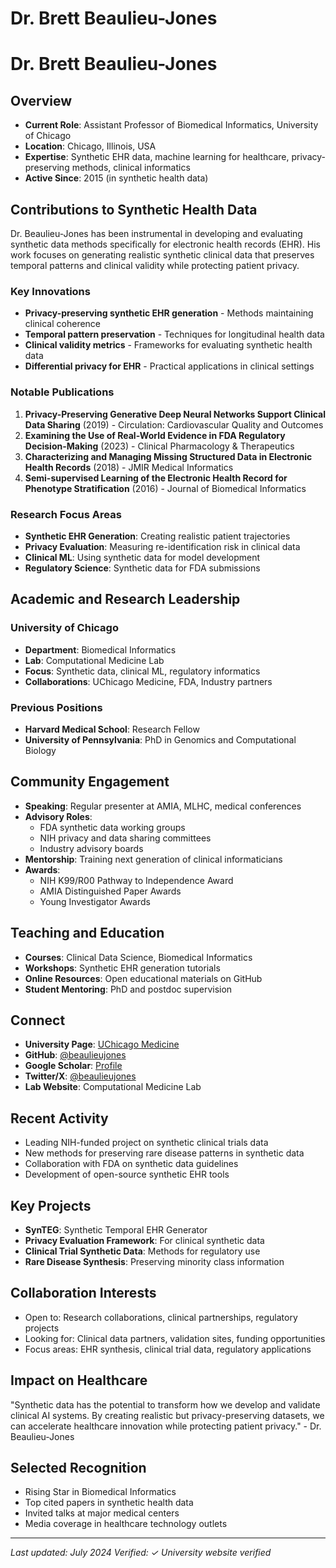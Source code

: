 # Dr. Brett Beaulieu-Jones

# Dr. Brett Beaulieu-Jones

## Overview
- **Current Role**: Assistant Professor of Biomedical Informatics, University of Chicago
- **Location**: Chicago, Illinois, USA
- **Expertise**: Synthetic EHR data, machine learning for healthcare, privacy-preserving methods, clinical informatics
- **Active Since**: 2015 (in synthetic health data)

## Contributions to Synthetic Health Data

Dr. Beaulieu-Jones has been instrumental in developing and evaluating synthetic data methods specifically for electronic health records (EHR). His work focuses on generating realistic synthetic clinical data that preserves temporal patterns and clinical validity while protecting patient privacy.

### Key Innovations
- **Privacy-preserving synthetic EHR generation** - Methods maintaining clinical coherence
- **Temporal pattern preservation** - Techniques for longitudinal health data
- **Clinical validity metrics** - Frameworks for evaluating synthetic health data
- **Differential privacy for EHR** - Practical applications in clinical settings

### Notable Publications
1. **Privacy-Preserving Generative Deep Neural Networks Support Clinical Data Sharing** (2019) - Circulation: Cardiovascular Quality and Outcomes
2. **Examining the Use of Real-World Evidence in FDA Regulatory Decision-Making** (2023) - Clinical Pharmacology & Therapeutics
3. **Characterizing and Managing Missing Structured Data in Electronic Health Records** (2018) - JMIR Medical Informatics
4. **Semi-supervised Learning of the Electronic Health Record for Phenotype Stratification** (2016) - Journal of Biomedical Informatics

### Research Focus Areas
- **Synthetic EHR Generation**: Creating realistic patient trajectories
- **Privacy Evaluation**: Measuring re-identification risk in clinical data
- **Clinical ML**: Using synthetic data for model development
- **Regulatory Science**: Synthetic data for FDA submissions

## Academic and Research Leadership

### University of Chicago
- **Department**: Biomedical Informatics
- **Lab**: Computational Medicine Lab
- **Focus**: Synthetic data, clinical ML, regulatory informatics
- **Collaborations**: UChicago Medicine, FDA, Industry partners

### Previous Positions
- **Harvard Medical School**: Research Fellow
- **University of Pennsylvania**: PhD in Genomics and Computational Biology

## Community Engagement
- **Speaking**: Regular presenter at AMIA, MLHC, medical conferences
- **Advisory Roles**: 
  - FDA synthetic data working groups
  - NIH privacy and data sharing committees
  - Industry advisory boards
- **Mentorship**: Training next generation of clinical informaticians
- **Awards**: 
  - NIH K99/R00 Pathway to Independence Award
  - AMIA Distinguished Paper Awards
  - Young Investigator Awards

## Teaching and Education
- **Courses**: Clinical Data Science, Biomedical Informatics
- **Workshops**: Synthetic EHR generation tutorials
- **Online Resources**: Open educational materials on GitHub
- **Student Mentoring**: PhD and postdoc supervision

## Connect
- **University Page**: [UChicago Medicine](https://www.uchicagomedicine.org/)
- **GitHub**: [@beaulieujones](https://github.com/beaulieujones)
- **Google Scholar**: [Profile](https://scholar.google.com/citations?user=2SvHNeQAAAAJ)
- **Twitter/X**: [@beaulieujones](https://twitter.com/beaulieujones)
- **Lab Website**: Computational Medicine Lab

## Recent Activity
- Leading NIH-funded project on synthetic clinical trials data
- New methods for preserving rare disease patterns in synthetic data
- Collaboration with FDA on synthetic data guidelines
- Development of open-source synthetic EHR tools

## Key Projects
- **SynTEG**: Synthetic Temporal EHR Generator
- **Privacy Evaluation Framework**: For clinical synthetic data
- **Clinical Trial Synthetic Data**: Methods for regulatory use
- **Rare Disease Synthesis**: Preserving minority class information

## Collaboration Interests
- Open to: Research collaborations, clinical partnerships, regulatory projects
- Looking for: Clinical data partners, validation sites, funding opportunities
- Focus areas: EHR synthesis, clinical trial data, regulatory applications

## Impact on Healthcare

"Synthetic data has the potential to transform how we develop and validate clinical AI systems. By creating realistic but privacy-preserving datasets, we can accelerate healthcare innovation while protecting patient privacy." - Dr. Beaulieu-Jones

## Selected Recognition
- Rising Star in Biomedical Informatics
- Top cited papers in synthetic health data
- Invited talks at major medical centers
- Media coverage in healthcare technology outlets

---
*Last updated: July 2024*
*Verified: ✓ University website verified*